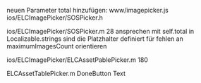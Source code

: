 neuen Parameter total hinzufügen:
www/imagepicker.js
ios/ELCImagePicker/SOSPicker.h

ios/ELCImagePicker/SOSPicker.m 28
ansprechen mit self.total
in Localizable.strings sind die Platzhalter definiert
für fehlen an maximumImagesCount orientieren

ios/ELCImagePicker/ELCAssetPablePicker.m 180

ELCAssetTablePicker.m
DoneButton Text

